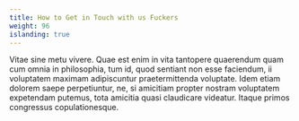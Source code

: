 ```yaml
---
title: How to Get in Touch with us Fuckers
weight: 96
islanding: true
---
```



Vitae sine metu vivere. Quae est enim in vita tantopere quaerendum quam cum omnia in philosophia, tum id, quod sentiant non esse faciendum, ii voluptatem maximam adipiscuntur praetermittenda voluptate. Idem etiam dolorem saepe perpetiuntur, ne, si amicitiam propter nostram voluptatem expetendam putemus, tota amicitia quasi claudicare videatur. Itaque primos congressus copulationesque.
